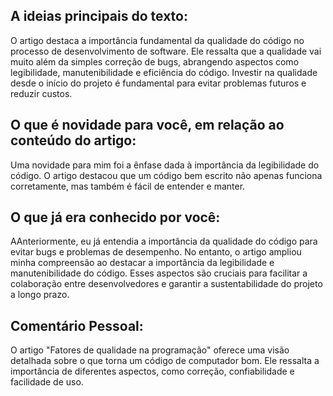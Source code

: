 ## A ideias principais do texto:
O artigo destaca a importância fundamental da qualidade do código no processo de desenvolvimento de software. Ele ressalta que a qualidade vai muito além da simples correção de bugs, abrangendo aspectos como legibilidade, manutenibilidade e eficiência do código. Investir na qualidade desde o início do projeto é fundamental para evitar problemas futuros e reduzir custos.

## O que é novidade para você, em relação ao conteúdo do artigo:
Uma novidade para mim foi a ênfase dada à importância da legibilidade do código. O artigo destacou que um código bem escrito não apenas funciona corretamente, mas também é fácil de entender e manter.

## O que já era conhecido por você:
AAnteriormente, eu já entendia a importância da qualidade do código para evitar bugs e problemas de desempenho. No entanto, o artigo ampliou minha compreensão ao destacar a importância da legibilidade e manutenibilidade do código. Esses aspectos são cruciais para facilitar a colaboração entre desenvolvedores e garantir a sustentabilidade do projeto a longo prazo.

## Comentário Pessoal:
O artigo "Fatores de qualidade na programação" oferece uma visão detalhada sobre o que torna um código de computador bom. Ele ressalta a importância de diferentes aspectos, como correção, confiabilidade e facilidade de uso.
